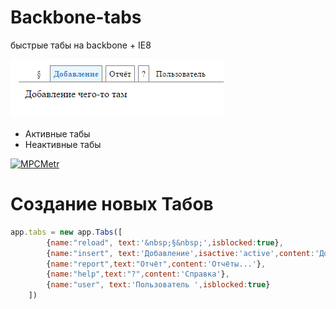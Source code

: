 # Backbone-tabs
быстрые табы на backbone  + IE8

![Alt-screenshot](https://github.com/andreevich/backbone-tabs/blob/master/2015-08-09_15-43-15.png "Screenshot")
- Активные табы
- Неактивные табы


[![MPCMetr](http://img.youtube.com/vi/Bs8Hdaof7bs/0.jpg)](https://www.youtube.com/watch?v=Bs8Hdaof7bs)

# Создание новых Табов
```javascript
app.tabs = new app.Tabs([
		{name:"reload", text:'&nbsp;§&nbsp;',isblocked:true},
		{name:"insert", text:'Добавление',isactive:'active',content:'Добавление чего-то там'},
		{name:"report",text:"Отчёт",content:'Отчёты...'},
		{name:"help",text:"?",content:'Справка'},
		{name:"user", text:'Пользователь ',isblocked:true}
	])
```	

